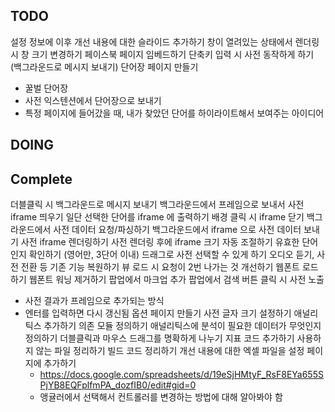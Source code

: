 ## TODO

설정 정보에 이후 개선 내용에 대한 슬라이드 추가하기
창이 열려있는 상태에서 렌더링 시 창 크기 변경하기
페이스북 페이지 임베드하기
단축키 입력 시 사전 동작하게 하기 (백그라운드로 메시지 보내기)
단어장 페이지 만들기
  - 꿀벌 단어장
  - 사전 익스텐션에서 단어장으로 보내기
  - 특정 페이지에 들어갔을 때, 내가 찾았던 단어를 하이라이트해서 보여주는 아이디어


## DOING



## Complete
더블클릭 시 백그라운드로 메시지 보내기
백그라운드에서 프레임으로 보내서 사전 iframe 띄우기
일단 선택한 단어를 iframe 에 출력하기
배경 클릭 시 iframe 닫기
백그라운드에서 사전 데이터 요청/파싱하기
백그라운드에서 iframe 으로 사전 데이터 보내기
사전 iframe 렌더링하기
사전 렌더링 후에 iframe 크기 자동 조절하기
유효한 단어인지 확인하기 (영어만, 3단어 이내)
드래그로 사전 선택할 수 있게 하기
오디오 듣기, 사전 전환 등 기존 기능 복원하기
뷰 로드 시 요청이 2번 나가는 것 개선하기
웹폰트 로드하기
웹폰트 워닝 제거하기
팝업에서 마크업 추가
팝업에서 검색 버튼 클릭 시 사전 노출
- 사전 결과가 프레임으로 추가되는 방식
- 엔터를 입력하면 다시 갱신됨
옵션 페이지 만들기
사전 글자 크기 설정하기
애널리틱스 추가하기
의존 모듈 정의하기
애널리틱스에 분석이 필요한 데이터가 무엇인지 정의하기
더블클릭과 마우스 드래그를 명확하게 나누기
지표 코드 추가하기
사용하지 않는 파일 정리하기
빌드 코드 정리하기
개선 내용에 대한 엑셀 파일을 설정 페이지에 추가하기
  - https://docs.google.com/spreadsheets/d/19eSjHMtyF_RsF8EYa655SPjYB8EQFplfmPA_dozfIB0/edit#gid=0
  - 앵귤러에서 선택해서 컨트롤러를 변경하는 방법에 대해 알아봐야 함